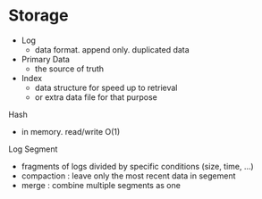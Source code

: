 # Storage

* Log
	* data format. append only. duplicated data
* Primary Data
	* the source of truth
* Index
	* data structure for speed up to retrieval
	* or extra data file for that purpose

Hash
* in memory. read/write O(1)

Log Segment
* fragments of logs divided by specific conditions (size, time, ...)
* compaction : leave only the most recent data in segement
* merge : combine multiple segments as one
